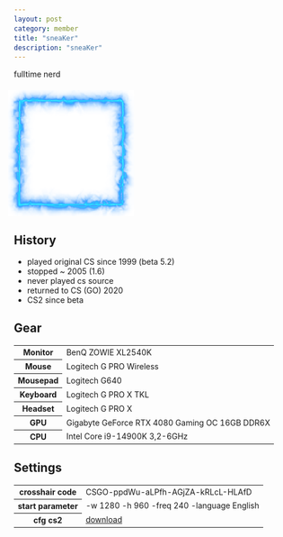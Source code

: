 ```yaml
---
layout: post
category: member
title: "sneaKer"
description: "sneaKer"
---
```


fulltime nerd


<div style="position: relative; margin: 20px 0 0 -10px; padding: 20px;">
  <div style="position: absolute; top: 0; left: 0; z-index: 1;"><img src="sneaker-frame.png"></div>
  <img style="display: block;" src="sneaker.jpg" height=184px width=184px/>
</div>

<h2>History</h2>
 <ul>
    <li>played original CS since 1999 (beta 5.2)</li>
    <li>stopped ~ 2005 (1.6)</li>
    <li>never played cs source</li>
    <li>returned to CS (GO) 2020</li>
	<li>CS2 since beta</li>
</ul>

<h2>Gear</h2>
<table>
<tr>
<th>Monitor</th><td>BenQ ZOWIE XL2540K</td>
</tr>
<tr>
<th>Mouse</th><td>Logitech G PRO Wireless</td>
</tr>
<tr>
<th>Mousepad</th><td>Logitech G640</td>
</tr>
<tr>
<th>Keyboard</th><td>Logitech G PRO X TKL</td>
</tr>
<tr>
<th>Headset</th><td>Logitech G PRO X</td>
</tr>
<tr>
<th>GPU</th><td>Gigabyte GeForce RTX 4080 Gaming OC 16GB DDR6X</td>
</tr>
<tr>
<th>CPU</th><td>Intel Core i9-14900K 3,2-6GHz</td>
</tr>
</table>

<h2>Settings</h2>
<table>
<tr>
<th>crosshair code</th><td>CSGO-ppdWu-aLPfh-AGjZA-kRLcL-HLAfD</td>
</tr>
<tr>
<th>start parameter</th><td>-w 1280 -h 960 -freq 240 -language English</td>
</tr>
<tr>
<th>cfg cs2</th><td><a href="../docs/autoexec.cfg">download</a></td>
</tr>
</table>
